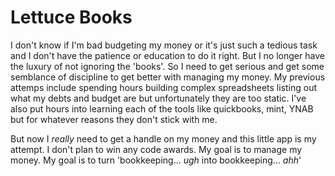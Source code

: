 # Lettuce Books

I don't know if I'm bad budgeting my money or it's just such a tedious task and I don't have the patience or education to do it right. But I no longer have the luxury of not ignoring the 'books'.  So I need to get serious and get some semblance of discipline to get better with managing my money. My previous attemps include spending hours building complex spreadsheets listing out what my debts and budget are but unfortunately they are too static. I've also put hours into learning each of the tools like quickbooks, mint, YNAB but for whatever reasons they don't stick with me.

But now I _really_ need to get a handle on my money and this little app is my attempt. I don't plan to win any code awards. My goal is to manage my money. My goal is to turn 'bookkeeping... _ugh_ into bookkeeping... _ahh_'

